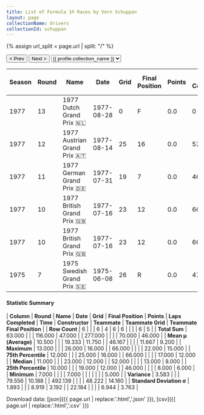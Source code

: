 ```yaml
---
title: List of Formula 1® Races by Vern Schuppan
layout: page
collectionName: drivers
collectionId: schuppan
---
```


{% assign url_split = page.url | split: "/" %}
<div id="collection-navigation">
<button onclick="selector.options[selector.selectedIndex-1].value && (window.location = selector.options[selector.selectedIndex-1].value);">&lt; Prev</button>
<button onclick="selector.options[selector.selectedIndex+1].value && (window.location = selector.options[selector.selectedIndex+1].value);">Next &gt;</button>
<select id="selector" onchange="this.options[this.selectedIndex].value && (window.location = this.options[this.selectedIndex].value);">
  {% for collectionId in site.data[page.collectionName].refs %}
    {% if collectionId == page.collectionId %}
      {% assign selected = "selected" %}
    {% else %}
      {% assign selected = "" %}
    {% endif %}
    {% assign profile = site.data[page.collectionName][collectionId].profile %}
    <option value="/f1/{{ page.collectionName }}/{{ collectionId }}/{{ url_split[4] }}" {{ selected }}>{{ profile.collection_name }}</option>
  {% endfor %}
</select>
</div>

| Season | Round | Name | Date | Grid | Final Position | Points | Laps Completed | Time | Constructor | Teammate | Teammate Grid | Teammate Final Position |
|--|--|--|--|--|--|--|--|--|--|--|--|--|
| 1977 | 13 | 1977 Dutch Grand Prix 🇳🇱 | 1977-08-28 | 0 | F | 0.0 | 0 |   | Surtees 🇬🇧 | [Vittorio Brambilla 🇮🇹](/f1/drivers/brambilla) | 22 | 12 |
| 1977 | 12 | 1977 Austrian Grand Prix 🇦🇹 | 1977-08-14 | 25 | 16 | 0.0 | 52 |   | Surtees 🇬🇧 | [Vittorio Brambilla 🇮🇹](/f1/drivers/brambilla) | 13 | 15 |
| 1977 | 11 | 1977 German Grand Prix 🇩🇪 | 1977-07-31 | 19 | 7 | 0.0 | 46 |   | Surtees 🇬🇧 | [Vittorio Brambilla 🇮🇹](/f1/drivers/brambilla) | 10 | 5 |
| 1977 | 10 | 1977 British Grand Prix 🇬🇧 | 1977-07-16 | 23 | 12 | 0.0 | 66 |   | Surtees 🇬🇧 | [Vittorio Brambilla 🇮🇹](/f1/drivers/brambilla) | 8 | 8 |
| 1977 | 10 | 1977 British Grand Prix 🇬🇧 | 1977-07-16 | 23 | 12 | 0.0 | 66 |   | Surtees 🇬🇧 | [Tony Trimmer 🇬🇧](/f1/drivers/trimmer) | 0 | F |
| 1975 | 7 | 1975 Swedish Grand Prix 🇸🇪 | 1975-06-08 | 26 | R | 0.0 | 47 |   | Embassy Hill 🇬🇧 | [Tony Brise 🇬🇧](/f1/drivers/brise) | 17 | 6 |

#### Statistic Summary

| **Column** | **Round** | **Name** | **Date** | **Grid** | **Final Position** | **Points** | **Laps Completed** | **Time** | **Constructor** | **Teammate** | **Teammate Grid** | **Teammate Final Position** |
| **Row Count** | 6 |  |  | 6 | 4 | 6 | 6 |  |  |  | 6 | 5 |
| **Total Sum** | 63.000 |  |  | 116.000 | 47.000 |  | 277.000 |  |  |  | 70.000 | 46.000 |
| **Mean μ (Average)** | 10.500 |  |  | 19.333 | 11.750 |  | 46.167 |  |  |  | 11.667 | 9.200 |
| **Maximum** | 13.000 |  |  | 26.000 | 16.000 |  | 66.000 |  |  |  | 22.000 | 15.000 |
| **75th Percentile** | 12.000 |  |  | 25.000 | 16.000 |  | 66.000 |  |  |  | 17.000 | 12.000 |
| **Median** | 11.000 |  |  | 23.000 | 12.000 |  | 52.000 |  |  |  | 13.000 | 8.000 |
| **25th Percentile** | 10.000 |  |  | 19.000 | 12.000 |  | 46.000 |  |  |  | 8.000 | 6.000 |
| **Minimum** | 7.000 |  |  |  | 7.000 |  |  |  |  |  |  | 5.000 |
| **Variance** | 3.583 |  |  | 79.556 | 10.188 |  | 492.139 |  |  |  | 48.222 | 14.160 |
| **Standard Deviation σ** | 1.893 |  |  | 8.919 | 3.192 |  | 22.184 |  |  |  | 6.944 | 3.763 |

Download data: [json]({{ page.url | replace:'.html','.json' }}), [csv]({{ page.url | replace:'.html','.csv' }})
